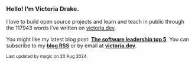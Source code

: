 ### Hello! I’m Victoria Drake.

I love to build open source projects and learn and teach in public through the 117943 words I’ve written on [victoria.dev](https://victoria.dev).

You might like my latest blog post: **[The software leadership top 5](https://victoria.dev/blog/the-software-leadership-top-5/)**. You can subscribe to my [**blog RSS**](https://victoria.dev/index.xml) or by email at [**victoria.dev**](https://victoria.dev).

<sub>Last updated by magic on 20 Aug 2024.</sub>
